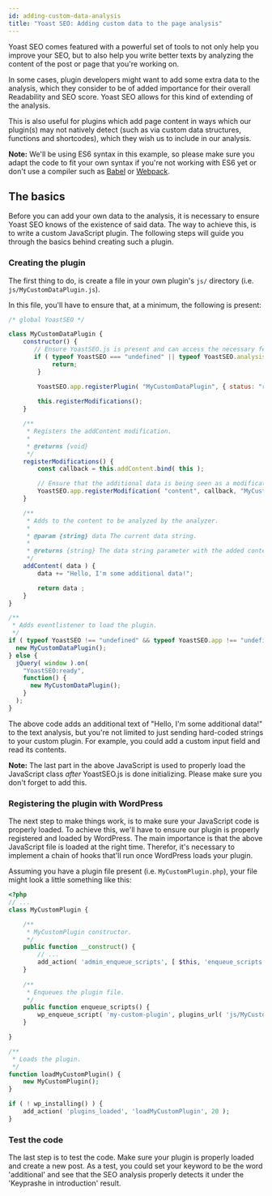 ```yaml
---
id: adding-custom-data-analysis
title: "Yoast SEO: Adding custom data to the page analysis"
---
```


Yoast SEO comes featured with a powerful set of tools to not only help you improve your SEO, but to also help you write better texts by analyzing the content of the post or page that you're working on.

In some cases, plugin developers might want to add some extra data to the analysis, which they consider to be of added importance for their overall Readability and SEO score. Yoast SEO allows for this kind of extending of the analysis.

This is also useful for plugins which add page content in ways which our plugin(s) may not natively detect (such as via custom data structures, functions and shortcodes), which they wish us to include in our analysis.

**Note:** We'll be using ES6 syntax in this example, so please make sure you adapt the code to fit your own syntax if you're not working with ES6 yet or don't use a compiler such as [Babel](https://babeljs.io/) or [Webpack](https://webpack.js.org/).

## The basics

Before you can add your own data to the analysis, it is necessary to ensure Yoast SEO knows of the existence of said data. The way to achieve this, is to write a custom JavaScript plugin. The following steps will guide you through the basics behind creating such a plugin.

### Creating the plugin

The first thing to do, is create a file in your own plugin's `js/` directory (i.e. `js/MyCustomDataPlugin.js`).

In this file, you'll have to ensure that, at a minimum, the following is present:

```js
/* global YoastSEO */

class MyCustomDataPlugin {
    constructor() {
       // Ensure YoastSEO.js is present and can access the necessary features.
       if ( typeof YoastSEO === "undefined" || typeof YoastSEO.analysis === "undefined" || typeof YoastSEO.analysis.worker === "undefined" ) {
            return;
        }

        YoastSEO.app.registerPlugin( "MyCustomDataPlugin", { status: "ready" } );
        
        this.registerModifications();
    }

    /**
	 * Registers the addContent modification.
	 *
	 * @returns {void}
	 */
	registerModifications() {
		const callback = this.addContent.bind( this );

        // Ensure that the additional data is being seen as a modification to the content.
		YoastSEO.app.registerModification( "content", callback, "MyCustomDataPlugin", 10 );
	}

	/**
	 * Adds to the content to be analyzed by the analyzer.
	 *
	 * @param {string} data The current data string.
	 *
	 * @returns {string} The data string parameter with the added content.
	 */
	addContent( data ) {
        data += "Hello, I'm some additional data!";

		return data ;
	}
}

/**
 * Adds eventlistener to load the plugin.
 */
if ( typeof YoastSEO !== "undefined" && typeof YoastSEO.app !== "undefined" ) {
  new MyCustomDataPlugin();
} else {
  jQuery( window ).on(
    "YoastSEO:ready",
    function() {
      new MyCustomDataPlugin();
    }
  );
}
```

The above code adds an additional text of "Hello, I'm some additional data!" to the text analysis, but you're not limited to just sending hard-coded strings to your custom plugin. For example, you could add a custom input field and read its contents.

**Note:** The last part in the above JavaScript is used to properly load the JavaScript class _after_ YoastSEO.js is done initializing. Please make sure you don't forget to add this.

### Registering the plugin with WordPress

The next step to make things work, is to make sure your JavaScript code is properly loaded. To achieve this, we'll have to ensure our plugin is properly registered and loaded by WordPress.
The main importance is that the above JavaScript file is loaded at the right time. Therefor, it's necessary to implement a chain of hooks that'll run once WordPress loads your plugin.

Assuming you have a plugin file present (i.e. `MyCustomPlugin.php`), your file might look a little something like this:

```php
<?php
// ...
class MyCustomPlugin {

    /**
     * MyCustomPlugin constructor.
     */
    public function __construct() {
        // ...
        add_action( 'admin_enqueue_scripts', [ $this, 'enqueue_scripts' ] );
    }
    
    /** 
     * Enqueues the plugin file.
     */
    public function enqueue_scripts() {
        wp_enqueue_script( 'my-custom-plugin', plugins_url( 'js/MyCustomDataPlugin.js', __FILE__ ), [], '1.', true );
    }

}

/** 
 * Loads the plugin.
 */
function loadMyCustomPlugin() {
    new MyCustomPlugin();
}

if ( ! wp_installing() ) {
	add_action( 'plugins_loaded', 'loadMyCustomPlugin', 20 );
}
```

### Test the code

The last step is to test the code. Make sure your plugin is properly loaded and create a new post.
As a test, you could set your keyword to be the word 'additional' and see that the SEO analysis properly detects it under the 'Keyprashe in introduction' result. 
